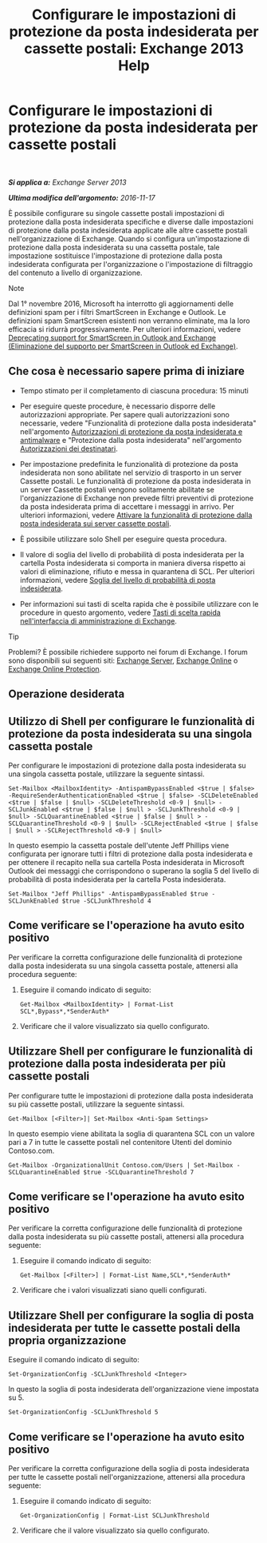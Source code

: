 ﻿---
title: 'Configurare le impostazioni di protezione da posta indesiderata per cassette postali: Exchange 2013 Help'
TOCTitle: Configurare le impostazioni di protezione da posta indesiderata per cassette postali
ms:assetid: 868d7fd8-e817-46ba-9b67-edf2f50b9494
ms:mtpsurl: https://technet.microsoft.com/it-it/library/Bb123559(v=EXCHG.150)
ms:contentKeyID: 50481089
ms.date: 05/22/2018
mtps_version: v=EXCHG.150
ms.translationtype: MT
---

# Configurare le impostazioni di protezione da posta indesiderata per cassette postali

 

_**Si applica a:** Exchange Server 2013_

_**Ultima modifica dell'argomento:** 2016-11-17_

È possibile configurare su singole cassette postali impostazioni di protezione dalla posta indesiderata specifiche e diverse dalle impostazioni di protezione dalla posta indesiderata applicate alle altre cassette postali nell'organizzazione di Exchange. Quando si configura un'impostazione di protezione dalla posta indesiderata su una cassetta postale, tale impostazione sostituisce l'impostazione di protezione dalla posta indesiderata configurata per l'organizzazione o l'impostazione di filtraggio del contenuto a livello di organizzazione.


> [!NOTE]
> Dal 1° novembre 2016, Microsoft ha interrotto gli aggiornamenti delle definizioni spam per i filtri SmartScreen in Exchange e Outlook. Le definizioni spam SmartScreen esistenti non verranno eliminate, ma la loro efficacia si ridurrà progressivamente. Per ulteriori informazioni, vedere <A href="https://go.microsoft.com/fwlink/p/?linkid=835894">Deprecating support for SmartScreen in Outlook and Exchange (Eliminazione del supporto per SmartScreen in Outlook ed Exchange)</A>.



## Che cosa è necessario sapere prima di iniziare

  - Tempo stimato per il completamento di ciascuna procedura: 15 minuti

  - Per eseguire queste procedure, è necessario disporre delle autorizzazioni appropriate. Per sapere quali autorizzazioni sono necessarie, vedere "Funzionalità di protezione dalla posta indesiderata" nell'argomento [Autorizzazioni di protezione da posta indesiderata e antimalware](anti-spam-and-anti-malware-permissions-exchange-2013-help.md) e "Protezione dalla posta indesiderata" nell'argomento [Autorizzazioni dei destinatari](recipients-permissions-exchange-2013-help.md).

  - Per impostazione predefinita le funzionalità di protezione da posta indesiderata non sono abilitate nel servizio di trasporto in un server Cassette postali. Le funzionalità di protezione da posta indesiderata in un server Cassette postali vengono solitamente abilitate se l'organizzazione di Exchange non prevede filtri preventivi di protezione da posta indesiderata prima di accettare i messaggi in arrivo. Per ulteriori informazioni, vedere [Attivare la funzionalità di protezione dalla posta indesiderata sui server cassette postali](enable-anti-spam-functionality-on-mailbox-servers-exchange-2013-help.md).

  - È possibile utilizzare solo Shell per eseguire questa procedura.

  - Il valore di soglia del livello di probabilità di posta indesiderata per la cartella Posta indesiderata si comporta in maniera diversa rispetto ai valori di eliminazione, rifiuto e messa in quarantena di SCL. Per ulteriori informazioni, vedere [Soglia del livello di probabilità di posta indesiderata](spam-confidence-level-threshold-exchange-2013-help.md).

  - Per informazioni sui tasti di scelta rapida che è possibile utilizzare con le procedure in questo argomento, vedere [Tasti di scelta rapida nell'interfaccia di amministrazione di Exchange](keyboard-shortcuts-in-the-exchange-admin-center-exchange-online-protection-help.md).


> [!TIP]
> Problemi? È possibile richiedere supporto nei forum di Exchange. I forum sono disponibili sui seguenti siti: <A href="https://go.microsoft.com/fwlink/p/?linkid=60612">Exchange Server</A>, <A href="https://go.microsoft.com/fwlink/p/?linkid=267542">Exchange Online</A> o <A href="https://go.microsoft.com/fwlink/p/?linkid=285351">Exchange Online Protection</A>.



## Operazione desiderata

## Utilizzo di Shell per configurare le funzionalità di protezione da posta indesiderata su una singola cassetta postale

Per configurare le impostazioni di protezione dalla posta indesiderata su una singola cassetta postale, utilizzare la seguente sintassi.

    Set-Mailbox <MailboxIdentity> -AntispamBypassEnabled <$true | $false> -RequireSenderAuthenticationEnabled <$true | $false> -SCLDeleteEnabled <$true | $false | $null> -SCLDeleteThreshold <0-9 | $null> -SCLJunkEnabled <$true | $false | $null > -SCLJunkThreshold <0-9 | $null> -SCLQuarantineEnabled <$true | $false | $null > -SCLQuarantineThreshold <0-9 | $null> -SCLRejectEnabled <$true | $false | $null > -SCLRejectThreshold <0-9 | $null>

In questo esempio la cassetta postale dell'utente Jeff Phillips viene configurata per ignorare tutti i filtri di protezione dalla posta indesiderata e per ottenere il recapito nella sua cartella Posta indesiderata in Microsoft Outlook dei messaggi che corrispondono o superano la soglia 5 del livello di probabilità di posta indesiderata per la cartella Posta indesiderata.

    Set-Mailbox "Jeff Phillips" -AntispamBypassEnabled $true -SCLJunkEnabled $true -SCLJunkThreshold 4

## Come verificare se l'operazione ha avuto esito positivo

Per verificare la corretta configurazione delle funzionalità di protezione dalla posta indesiderata su una singola cassetta postale, attenersi alla procedura seguente:

1.  Eseguire il comando indicato di seguito:
    
        Get-Mailbox <MailboxIdentity> | Format-List SCL*,Bypass*,*SenderAuth*

2.  Verificare che il valore visualizzato sia quello configurato.

## Utilizzare Shell per configurare le funzionalità di protezione dalla posta indesiderata per più cassette postali

Per configurare tutte le impostazioni di protezione dalla posta indesiderata su più cassette postali, utilizzare la seguente sintassi.

    Get-Mailbox [<Filter>]| Set-Mailbox <Anti-Spam Settings>

In questo esempio viene abilitata la soglia di quarantena SCL con un valore pari a 7 in tutte le cassette postali nel contenitore Utenti del dominio Contoso.com.

    Get-Mailbox -OrganizationalUnit Contoso.com/Users | Set-Mailbox -SCLQuarantineEnabled $true -SCLQuarantineThreshold 7

## Come verificare se l'operazione ha avuto esito positivo

Per verificare la corretta configurazione delle funzionalità di protezione dalla posta indesiderata su più cassette postali, attenersi alla procedura seguente:

1.  Eseguire il comando indicato di seguito:
    
        Get-Mailbox [<Filter>] | Format-List Name,SCL*,*SenderAuth*

2.  Verificare che i valori visualizzati siano quelli configurati.

## Utilizzare Shell per configurare la soglia di posta indesiderata per tutte le cassette postali della propria organizzazione

Eseguire il comando indicato di seguito:

    Set-OrganizationConfig -SCLJunkThreshold <Integer>

In questo la soglia di posta indesiderata dell'organizzazione viene impostata su 5.

    Set-OrganizationConfig -SCLJunkThreshold 5

## Come verificare se l'operazione ha avuto esito positivo

Per verificare la corretta configurazione della soglia di posta indesiderata per tutte le cassette postali nell'organizzazione, attenersi alla procedura seguente:

1.  Eseguire il comando indicato di seguito:
    
        Get-OrganizationConfig | Format-List SCLJunkThreshold

2.  Verificare che il valore visualizzato sia quello configurato.

